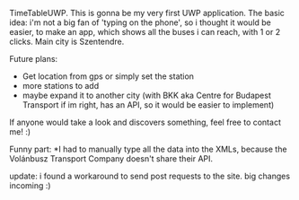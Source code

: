 TimeTableUWP. This is gonna be my very first UWP application.
The basic idea: i'm not a big fan of 'typing on the phone', so i thought it would be easier, to make an app, which shows all the buses i can reach, with 1 or 2 clicks. Main city is Szentendre.

Future plans:
- Get location from gps or simply set the station 
- more stations to add
- maybe expand it to another city (with BKK aka Centre for Budapest Transport if im right, has an API, so it would be easier to implement)

If anyone would take a look and discovers something, feel free to contact me! :)

Funny part:
*I had to manually type all the data into the XMLs, because the Volánbusz Transport Company doesn't share their API.


update: i found a workaround to send post requests to the site. big changes incoming :)
